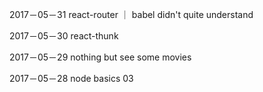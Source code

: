 2017－05－31 react-router ｜ babel  didn't quite understand

2017－05－30 react-thunk

2017－05－29 nothing but see some movies 

2017－05－28 node basics 03



